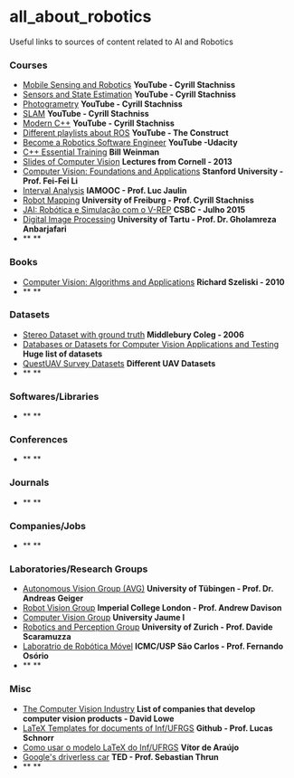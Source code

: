 # all_about_robotics
Useful links to sources of content related to AI and Robotics
### Courses ###
* [Mobile Sensing and Robotics](https://www.youtube.com/playlist?list=PLgnQpQtFTOGQJXx-x0t23RmRbjp_yMb4v) **YouTube - Cyrill Stachniss**
* [Sensors and State Estimation](https://www.youtube.com/playlist?list=PLgnQpQtFTOGQh_J16IMwDlji18SWQ2PZ6) **YouTube - Cyrill Stachniss**
* [Photogrametry](https://www.youtube.com/playlist?list=PLgnQpQtFTOGRsi5vzy9PiQpNWHjq-bKN1) **YouTube - Cyrill Stachniss**
* [SLAM](https://www.youtube.com/playlist?list=PLgnQpQtFTOGQrZ4O5QzbIHgl3b1JHimN_) **YouTube - Cyrill Stachniss**
* [Modern C++](https://www.youtube.com/playlist?list=PLgnQpQtFTOGR50iIOtO36nK6aNPtVq98C) **YouTube - Cyrill Stachniss**
* [Different playlists about ROS](https://www.youtube.com/playlist?list=PLgnQpQtFTOGR50iIOtO36nK6aNPtVq98C) **YouTube - The Construct**
* [Become a Robotics Software Engineer](https://www.youtube.com/playlist?list=PLAwxTw4SYaPl_DVydJhS7TzeavJRTdIKV) **YouTube -Udacity**
* [C++ Essential Training](https://cpp.bw.org/) **Bill Weinman**
* [Slides of Computer Vision](http://www.cs.cornell.edu/courses/cs4670/2013fa/lectures/lectures.html) **Lectures from Cornell - 2013**
* [Computer Vision: Foundations and Applications](http://vision.stanford.edu/teaching/cs131_fall1415/index.html) **Stanford University - Prof. Fei-Fei Li**
* [Interval Analysis](https://mooc.ensta-bretagne.fr/enrol/index.php?id=2) **IAMOOC - Prof. Luc Jaulin**
* [Robot Mapping](http://ais.informatik.uni-freiburg.de/teaching/ws13/mapping/) **University of Freiburg - Prof. Cyrill Stachniss**
* [JAI: Robótica e Simulação com o V-REP](https://www.sites.google.com/site/vrepjai/home) **CSBC - Julho 2015**
* [Digital Image Processing](https://sisu.ut.ee/imageprocessing/avaleht) **University of Tartu - Prof. Dr. Gholamreza Anbarjafari**
* []() ** **

### Books ###
* [Computer Vision: Algorithms and Applications](http://szeliski.org/Book/) **Richard Szeliski - 2010**
* []() ** **

### Datasets ###
* [Stereo Dataset with ground truth](https://vision.middlebury.edu//stereo/data/scenes2006/) **Middlebury Coleg - 2006**
* [Databases or Datasets for Computer Vision Applications and Testing](http://datasets.visionbib.com/info-index.html#TT104428) **Huge list of datasets**
* [QuestUAV Survey Datasets](https://www.questuav.com/drones/example-datasets/?section=example-datasets) **Different UAV Datasets**
* []() ** **

### Softwares/Libraries ###
* []() ** **

### Conferences ###
* []() ** **

### Journals ###
* []() ** **

### Companies/Jobs ###
* []() ** **

### Laboratories/Research Groups ###
* [Autonomous Vision Group (AVG)](http://www.cvlibs.net/index.php) **University of Tübingen - Prof. Dr. Andreas Geiger**
* [Robot Vision Group](http://wp.doc.ic.ac.uk/robotvision/) **Imperial College London - Prof. Andrew Davison**
* [Computer Vision Group](https://www.vision.uji.es/courses/courses.php3) **University Jaume I**
* [Robotics and Perception Group](http://rpg.ifi.uzh.ch/) **University of Zurich - Prof. Davide Scaramuzza**
* [Laboratrio de Robótica Móvel](http://lrm.icmc.usp.br/web/index.php?n=Port.Home) **ICMC/USP São Carlos - Prof. Fernando Osório**
* []() ** **

### Misc ###
* [The Computer Vision Industry](https://www.cs.ubc.ca/~lowe/vision.html) **List of companies that develop computer vision products - David Lowe**
* [LaTeX Templates for documents of Inf/UFRGS](https://github.com/schnorr/infufrgs) **Github - Prof. Lucas Schnorr**
* [Como usar o modelo LaTeX do Inf/UFRGS](https://elmord.org/blog/?entry=20150626-iiufrgs-guide) **Vítor de Araújo**
* [Google's driverless car](https://www.ted.com/talks/sebastian_thrun_google_s_driverless_car#t-234889) **TED - Prof. Sebastian Thrun**
* []() ** **

